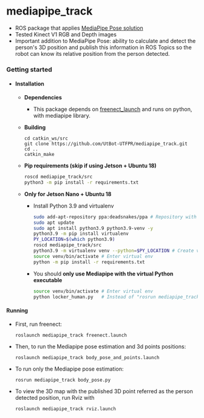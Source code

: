 # mediapipe_track
- ROS package that applies [MediaPipe Pose solution](https://google.github.io/mediapipe/solutions/pose) 
- Tested Kinect V1 RGB and Depth images 
- Important addition to MediaPipe Pose: ability to calculate and detect the person's 3D position and publish this information in ROS Topics so the robot can know its relative position from the person detected.

### Getting started
- #### Installation
    - **Dependencies**
        - This package depends on [freenect_launch](https://github.com/ros-drivers/freenect_stack) and runs on python, with mediapipe library.
    - **Building**
        ```
        cd catkin_ws/src
        git clone https://github.com/UtBot-UTFPR/mediapipe_track.git
        cd ..
        catkin_make
        ```

    - **Pip requirements (skip if using Jetson + Ubuntu 18)**
        ```bash
        roscd mediapipe_track/src
        python3 -m pip install -r requirements.txt
        ```
    - **Only for Jetson Nano + Ubuntu 18**
        - Install Python 3.9 and virtualenv
            ```bash
            sudo add-apt-repository ppa:deadsnakes/ppa # Repository with many Python versions
            sudo apt update
            sudo apt install python3.9 python3.9-venv -y
            python3.9 -m pip install virtualenv
            PY_LOCATION=$(which python3.9)
            roscd mediapipe_track/src
            python3.9 -m virtualenv venv --python=$PY_LOCATION # Create virtual env
            source venv/bin/activate # Enter virtual env
            python -m pip install -r requirements.txt
            ```
        - You should **only use Mediapipe with the virtual Python executable**
            ```bash
            source venv/bin/activate # Enter virtual env
            python locker_human.py   # Instead of "rosrun mediapipe_track locker_human.py"
            ```

#### Running

- First, run freenect:
    ```
    roslaunch mediapipe_track freenect.launch
    ```
- Then, to run the Mediapipe pose estimation and 3d points positions:
    ```
    roslaunch mediapipe_track body_pose_and_points.launch
    ```
- To run only the Mediapipe pose estimation:
    ```
    rosrun mediapipe_track body_pose.py
    ```
- To view the 3D map with the published 3D point referred as the person detected position, run Rviz with
    ```
    roslaunch mediapipe_track rviz.launch
    ```
